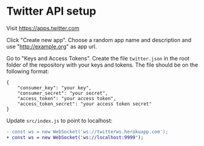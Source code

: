 # Twitter API setup

Visit https://apps.twitter.com

Click "Create new app". Choose a random app name and description and use
"http://example.org" as app url.

Go to "Keys and Access Tokens". Create the file `twitter.json` in the root folder of the repository with your
keys and tokens. The file should be on the following format:

```
{
    "consumer_key": "your key",
    "consumer_secret": "your secret",
    "access_token": "your access token",
    "access_token_secret": "your access token secret"
}
```

Update `src/index.js` to point to localhost:
```diff
- const ws = new WebSocket('ws://twitterws.herokuapp.com');
+ const ws = new WebSocket('ws://localhost:9999');
```

